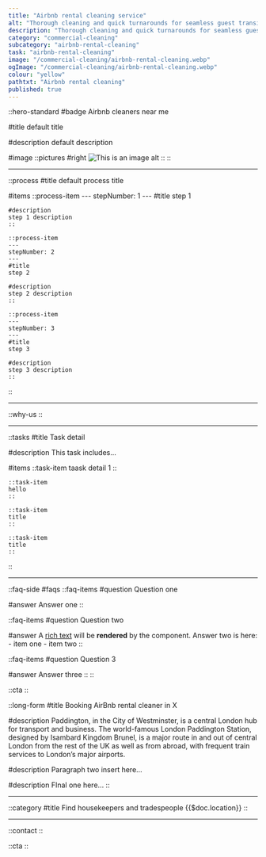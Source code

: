```yaml
---
title: "Airbnb rental cleaning service"
alt: "Thorough cleaning and quick turnarounds for seamless guest transitions"
description: "Thorough cleaning and quick turnarounds for seamless guest transitions"
category: "commercial-cleaning"
subcategory: "airbnb-rental-cleaning"
task: "airbnb-rental-cleaning"
image: "/commercial-cleaning/airbnb-rental-cleaning.webp"
ogImage: "/commercial-cleaning/airbnb-rental-cleaning.webp"
colour: "yellow"
pathtxt: "Airbnb rental cleaning"
published: true
---
```


::hero-standard
#badge
Airbnb cleaners near me

#title
default title

#description
default description

#image
    ::pictures
    #right
    ![This is an image alt](/commercial-cleaning/airbnb-rental-cleaning.webp)
    ::
::

---

::process
#title
default process title

#items
    ::process-item
    ---
    stepNumber: 1
    ---
    #title
    step 1

    #description
    step 1 description
    ::
    
    ::process-item
    ---
    stepNumber: 2
    ---
    #title
    step 2

    #description
    step 2 description
    ::

    ::process-item
    ---
    stepNumber: 3
    ---
    #title
    step 3

    #description
    step 3 description
    ::
::

---

::why-us
::

---

::tasks
#title
Task detail

#description
This task includes...

#items
    ::task-item
    taask detail 1
    ::
    
    ::task-item
    hello
    ::

    ::task-item
    title
    ::

    ::task-item
    title
    ::
::

---

::faq-side
#faqs
  ::faq-items
  #question
  Question one

  #answer
  Answer one
  ::

  ::faq-items
  #question
  Question two

  #answer
  A [rich text](/services/commercial-cleaning) will be **rendered** by the component.
  Answer two is here:
    - item one
    - item two
  ::

  ::faq-items
  #question
  Question 3

  #answer
  Answer three
  ::
::

::cta
::

::long-form
#title
Booking AirBnb rental cleaner in X

#description
Paddington, in the City of Westminster, is a central London hub for transport and business. The world-famous London Paddington Station, designed by Isambard Kingdom Brunel, is a major route in and out of central London from the rest of the UK as well as from abroad, with frequent train services to London’s major airports.

#description
Paragraph two insert here...

#description
FInal one here...
::

---

::category
#title
Find housekeepers and tradespeople {{$doc.location}}
::

---

::contact
::

::cta
::